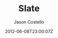 ---
title: "Slate"
github: https://github.com/jasoncostello/slate
demo: http://jasoncostello.github.io/slate/
author: Jason Costello

ssg:
  - Jekyll
cms:
  - No Cms
date: 2012-06-08T23:00:07Z
github_branch: gh-pages
description: "Slate is theme for your GitHub Pages or Jekyll site. http://jasoncostello.github.io/slate"
stale: true
---